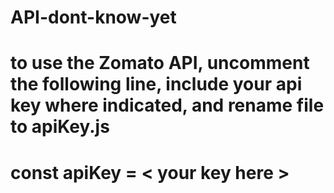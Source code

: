 # API-dont-know-yet

# to use the Zomato API, uncomment the following line, include your api key where indicated, and rename file to apiKey.js
# const apiKey = < your key here >